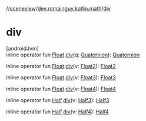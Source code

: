 //[sceneview](../../index.md)/[dev.romainguy.kotlin.math](index.md)/[div](div.md)

# div

[androidJvm]\
inline operator fun [Float](https://kotlinlang.org/api/latest/jvm/stdlib/kotlin/-float/index.html).[div](div.md)(q: [Quaternion](-quaternion/index.md)): [Quaternion](-quaternion/index.md)

inline operator fun [Float](https://kotlinlang.org/api/latest/jvm/stdlib/kotlin/-float/index.html).[div](div.md)(v: [Float2](-float2/index.md)): [Float2](-float2/index.md)

inline operator fun [Float](https://kotlinlang.org/api/latest/jvm/stdlib/kotlin/-float/index.html).[div](div.md)(v: [Float3](-float3/index.md)): [Float3](-float3/index.md)

inline operator fun [Float](https://kotlinlang.org/api/latest/jvm/stdlib/kotlin/-float/index.html).[div](div.md)(v: [Float4](-float4/index.md)): [Float4](-float4/index.md)

inline operator fun [Half](-half/index.md).[div](div.md)(v: [Half3](-half3/index.md)): [Half3](-half3/index.md)

inline operator fun [Half](-half/index.md).[div](div.md)(v: [Half4](-half4/index.md)): [Half4](-half4/index.md)
